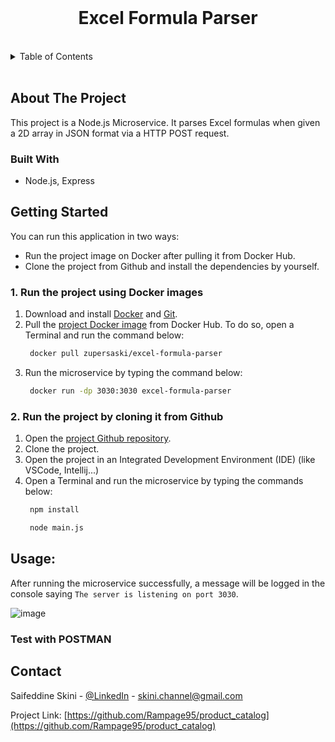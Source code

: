 <br />
<div align="center">

  <h1 align="center">Excel Formula Parser</h3>
  
  </div>
<br/>

<!-- TABLE OF CONTENTS -->

<details>
  <summary>Table of Contents</summary>
  <ol>
    <li>
      <a href="#about-the-project">About The Project</a>
      <ul>
        <li><a href="#built-with">Built With</a></li>
      </ul>
    </li>
    <li>
      <a href="#getting-started">Getting Started</a>
      <ul>
        <li><a href="#Run the project using Docker images">Run the project using Docker images</a></li>
        <li><a href="#Run the project after cloning it from Github">Run the project after cloning it from Github</a>
      </ul>
    </li>
    <li><a href="#usage">Usage</a></li>
    <li><a href="#contact">Contact</a></li>
  </ol>
</details>
  
  </br>

<!-- ABOUT THE PROJECT -->

## About The Project

This project is a Node.js Microservice. It parses Excel formulas when given a 2D array in JSON format via a HTTP POST request.

### Built With

- Node.js, Express

<!-- GETTING STARTED -->

## Getting Started

You can run this application in two ways:

- Run the project image on Docker after pulling it from Docker Hub.
- Clone the project from Github and install the dependencies by yourself.

### 1. Run the project using Docker images

1. Download and install <a href="https://www.docker.com/products/docker-desktop/">Docker</a> and <a href="https://git-scm.com/downloads">Git</a>.
2. Pull the <a href="https://hub.docker.com/r/zupersaski/excel-formula-parser">project Docker image</a> from Docker Hub.
   To do so, open a Terminal and run the command below:
   ```sh
    docker pull zupersaski/excel-formula-parser
   ```
3. Run the microservice by typing the command below:
   ```sh
    docker run -dp 3030:3030 excel-formula-parser
   ```

### 2. Run the project by cloning it from Github

1. Open the <a href="https://github.com/Rampage95/SASOL_TTEST_OPTIONAL">project Github repository</a>.
2. Clone the project.
3. Open the project in an Integrated Development Environment (IDE) (like VSCode, Intellij...)
4. Open a Terminal and run the microservice by typing the commands below:
   ```sh
    npm install
   ```
   ```sh
    node main.js
   ```    

## Usage:

After running the microservice successfully, a message will be logged in the console saying `The server is listening on port 3030`.

![image](https://user-images.githubusercontent.com/79465722/222982650-0ceac0fa-4568-4af9-8b77-b3d9d149dd33.png)

### Test with POSTMAN


<!-- CONTACT -->

## Contact

Saifeddine Skini - [@LinkedIn](https://www.linkedin.com/in/skini-saifeddine-6018a9189/) - skini.channel@gmail.com

Project Link: [https://github.com/Rampage95/product_catalog](https://github.com/Rampage95/product_catalog)
